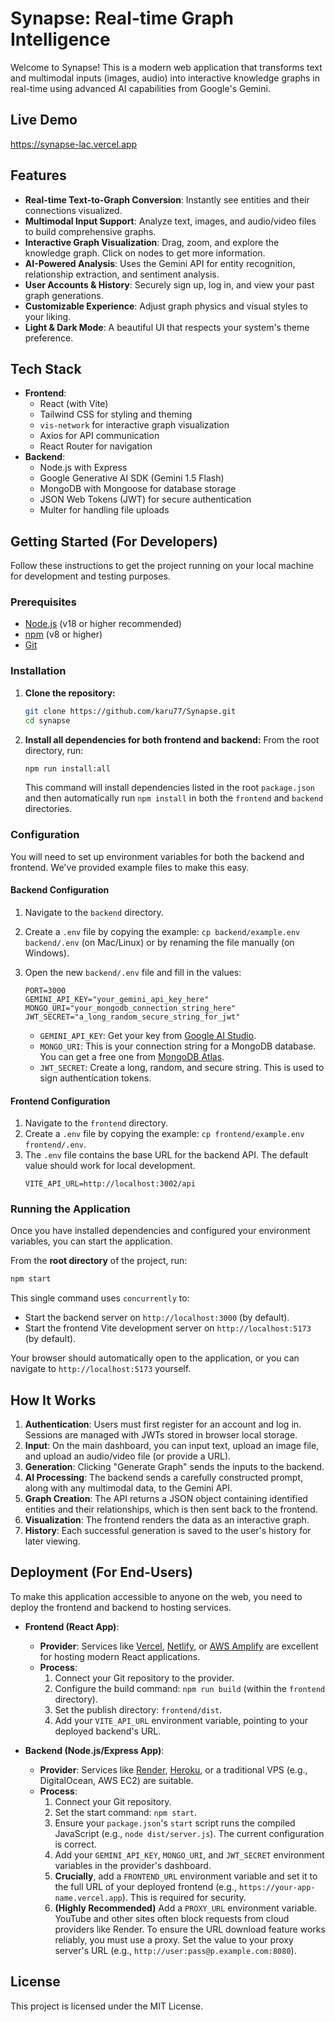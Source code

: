 # Synapse: Real-time Graph Intelligence

Welcome to Synapse! This is a modern web application that transforms text and multimodal inputs (images, audio) into interactive knowledge graphs in real-time using advanced AI capabilities from Google's Gemini.

## Live Demo

https://synapse-lac.vercel.app


## Features

-   **Real-time Text-to-Graph Conversion**: Instantly see entities and their connections visualized.
-   **Multimodal Input Support**: Analyze text, images, and audio/video files to build comprehensive graphs.
-   **Interactive Graph Visualization**: Drag, zoom, and explore the knowledge graph. Click on nodes to get more information.
-   **AI-Powered Analysis**: Uses the Gemini API for entity recognition, relationship extraction, and sentiment analysis.
-   **User Accounts & History**: Securely sign up, log in, and view your past graph generations.
-   **Customizable Experience**: Adjust graph physics and visual styles to your liking.
-   **Light & Dark Mode**: A beautiful UI that respects your system's theme preference.

## Tech Stack

-   **Frontend**:
    -   React (with Vite)
    -   Tailwind CSS for styling and theming
    -   `vis-network` for interactive graph visualization
    -   Axios for API communication
    -   React Router for navigation
-   **Backend**:
    -   Node.js with Express
    -   Google Generative AI SDK (Gemini 1.5 Flash)
    -   MongoDB with Mongoose for database storage
    -   JSON Web Tokens (JWT) for secure authentication
    -   Multer for handling file uploads

## Getting Started (For Developers)

Follow these instructions to get the project running on your local machine for development and testing purposes.

### Prerequisites

-   [Node.js](https://nodejs.org/) (v18 or higher recommended)
-   [npm](https://www.npmjs.com/) (v8 or higher)
-   [Git](https://git-scm.com/)

### Installation

1.  **Clone the repository:**
    ```bash
    git clone https://github.com/karu77/Synapse.git
    cd synapse
    ```

2.  **Install all dependencies for both frontend and backend:**
    From the root directory, run:
    ```bash
    npm run install:all
    ```
    This command will install dependencies listed in the root `package.json` and then automatically run `npm install` in both the `frontend` and `backend` directories.

### Configuration

You will need to set up environment variables for both the backend and frontend. We've provided example files to make this easy.

#### Backend Configuration

1.  Navigate to the `backend` directory.
2.  Create a `.env` file by copying the example: `cp backend/example.env backend/.env` (on Mac/Linux) or by renaming the file manually (on Windows).
3.  Open the new `backend/.env` file and fill in the values:

    ```env
    PORT=3000
    GEMINI_API_KEY="your_gemini_api_key_here"
    MONGO_URI="your_mongodb_connection_string_here"
    JWT_SECRET="a_long_random_secure_string_for_jwt"
    ```
    -   `GEMINI_API_KEY`: Get your key from [Google AI Studio](https://aistudio.google.com/app/apikey).
    -   `MONGO_URI`: This is your connection string for a MongoDB database. You can get a free one from [MongoDB Atlas](https://www.mongodb.com/cloud/atlas/register).
    -   `JWT_SECRET`: Create a long, random, and secure string. This is used to sign authentication tokens.

#### Frontend Configuration

1.  Navigate to the `frontend` directory.
2.  Create a `.env` file by copying the example: `cp frontend/example.env frontend/.env`.
3.  The `.env` file contains the base URL for the backend API. The default value should work for local development.
    ```env
    VITE_API_URL=http://localhost:3002/api
    ```

### Running the Application

Once you have installed dependencies and configured your environment variables, you can start the application.

From the **root directory** of the project, run:
```bash
npm start
```


This single command uses `concurrently` to:
-   Start the backend server on `http://localhost:3000` (by default).
-   Start the frontend Vite development server on `http://localhost:5173` (by default).

Your browser should automatically open to the application, or you can navigate to `http://localhost:5173` yourself.

## How It Works

1.  **Authentication**: Users must first register for an account and log in. Sessions are managed with JWTs stored in browser local storage.
2.  **Input**: On the main dashboard, you can input text, upload an image file, and upload an audio/video file (or provide a URL).
3.  **Generation**: Clicking "Generate Graph" sends the inputs to the backend.
4.  **AI Processing**: The backend sends a carefully constructed prompt, along with any multimodal data, to the Gemini API.
5.  **Graph Creation**: The API returns a JSON object containing identified entities and their relationships, which is then sent back to the frontend.
6.  **Visualization**: The frontend renders the data as an interactive graph.
7.  **History**: Each successful generation is saved to the user's history for later viewing.

## Deployment (For End-Users)

To make this application accessible to anyone on the web, you need to deploy the frontend and backend to hosting services.

-   **Frontend (React App)**:
    -   **Provider**: Services like [Vercel](https://vercel.com/), [Netlify](https://www.netlify.com/), or [AWS Amplify](https://aws.amazon.com/amplify/) are excellent for hosting modern React applications.
    -   **Process**:
        1.  Connect your Git repository to the provider.
        2.  Configure the build command: `npm run build` (within the `frontend` directory).
        3.  Set the publish directory: `frontend/dist`.
        4.  Add your `VITE_API_URL` environment variable, pointing to your deployed backend's URL.

-   **Backend (Node.js/Express App)**:
    -   **Provider**: Services like [Render](https://render.com/), [Heroku](https://www.heroku.com/), or a traditional VPS (e.g., DigitalOcean, AWS EC2) are suitable.
    -   **Process**:
        1.  Connect your Git repository.
        2.  Set the start command: `npm start`.
        3.  Ensure your `package.json`'s `start` script runs the compiled JavaScript (e.g., `node dist/server.js`). The current configuration is correct.
        4.  Add your `GEMINI_API_KEY`, `MONGO_URI`, and `JWT_SECRET` environment variables in the provider's dashboard.
        5.  **Crucially**, add a `FRONTEND_URL` environment variable and set it to the full URL of your deployed frontend (e.g., `https://your-app-name.vercel.app`). This is required for security.
        6.  **(Highly Recommended)** Add a `PROXY_URL` environment variable. YouTube and other sites often block requests from cloud providers like Render. To ensure the URL download feature works reliably, you must use a proxy. Set the value to your proxy server's URL (e.g., `http://user:pass@p.example.com:8080`).

## License

This project is licensed under the MIT License. 
